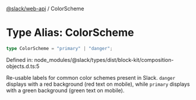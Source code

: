 [@slack/web-api](../index.md) / ColorScheme

# Type Alias: ColorScheme

```ts
type ColorScheme = "primary" | "danger";
```

Defined in: node\_modules/@slack/types/dist/block-kit/composition-objects.d.ts:5

Re-usable labels for common color schemes present in Slack. `danger` displays with a red background (red text on
mobile), while `primary` displays with a green background (green text on mobile).
